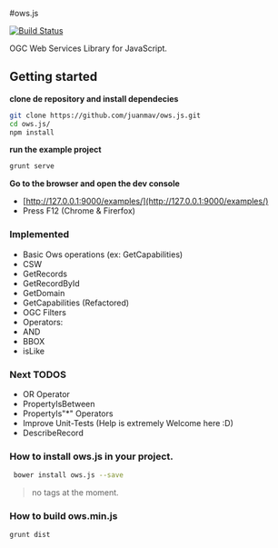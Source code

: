#ows.js

[![Build Status](https://travis-ci.org/OSGeo/ows.js.png?branch=master)](https://travis-ci.org/OSGeo/ows.js)

OGC Web Services Library for JavaScript.

## Getting started

**clone de repository and install dependecies**

```bash
git clone https://github.com/juanmav/ows.js.git
cd ows.js/
npm install
```

**run the example project**
```bash
grunt serve
```

**Go to the browser and open the dev console**

- [http://127.0.0.1:9000/examples/](http://127.0.0.1:9000/examples/)
- Press F12 (Chrome & Firerfox)

### Implemented

- Basic Ows operations (ex: GetCapabilities)
- CSW
 - GetRecords
 - GetRecordById
 - GetDomain
 - GetCapabilities (Refactored)
- OGC Filters
 - Operators:
  - AND
  - BBOX
  - isLike

### Next TODOS

- OR Operator
- PropertyIsBetween
- PropertyIs"*" Operators
- Improve Unit-Tests (Help is extremely Welcome here :D)
- DescribeRecord

### How to install ows.js in your project.

```bash
 bower install ows.js --save
```

> no tags at the moment.

### How to build ows.min.js

```bash
grunt dist
```

